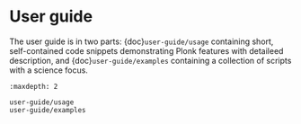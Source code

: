 # User guide

The user guide is in two parts: {doc}`user-guide/usage` containing short, self-contained code snippets demonstrating Plonk features with detaileed description, and {doc}`user-guide/examples` containing a collection of scripts with a science focus.

```{toctree}
:maxdepth: 2

user-guide/usage
user-guide/examples
```
